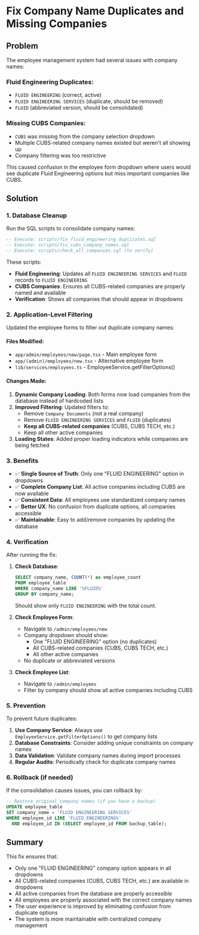 # Fix Company Name Duplicates and Missing Companies

## Problem
The employee management system had several issues with company names:

### Fluid Engineering Duplicates:
- `FLUID ENGINEERING` (correct, active)
- `FLUID ENGINEERING SERVICES` (duplicate, should be removed)
- `FLUID` (abbreviated version, should be consolidated)

### Missing CUBS Companies:
- `CUBS` was missing from the company selection dropdown
- Multiple CUBS-related company names existed but weren't all showing up
- Company filtering was too restrictive

This caused confusion in the employee form dropdown where users would see duplicate Fluid Engineering options but miss important companies like CUBS.

## Solution

### 1. Database Cleanup
Run the SQL scripts to consolidate company names:

```sql
-- Execute: scripts/fix_fluid_engineering_duplicates.sql
-- Execute: scripts/fix_cubs_company_names.sql
-- Execute: scripts/check_all_companies.sql (to verify)
```

These scripts:
- **Fluid Engineering**: Updates all `FLUID ENGINEERING SERVICES` and `FLUID` records to `FLUID ENGINEERING`
- **CUBS Companies**: Ensures all CUBS-related companies are properly named and available
- **Verification**: Shows all companies that should appear in dropdowns

### 2. Application-Level Filtering
Updated the employee forms to filter out duplicate company names:

#### Files Modified:
- `app/admin/employees/new/page.tsx` - Main employee form
- `app/(admin)/employees/new.tsx` - Alternative employee form
- `lib/services/employees.ts` - EmployeeService.getFilterOptions()

#### Changes Made:
1. **Dynamic Company Loading**: Both forms now load companies from the database instead of hardcoded lists
2. **Improved Filtering**: Updated filters to:
   - Remove `Company Documents` (not a real company)
   - Remove `FLUID ENGINEERING SERVICES` and `FLUID` (duplicates)
   - **Keep all CUBS-related companies** (CUBS, CUBS TECH, etc.)
   - Keep all other active companies
3. **Loading States**: Added proper loading indicators while companies are being fetched

### 3. Benefits
- ✅ **Single Source of Truth**: Only one "FLUID ENGINEERING" option in dropdowns
- ✅ **Complete Company List**: All active companies including CUBS are now available
- ✅ **Consistent Data**: All employees use standardized company names
- ✅ **Better UX**: No confusion from duplicate options, all companies accessible
- ✅ **Maintainable**: Easy to add/remove companies by updating the database

### 4. Verification
After running the fix:

1. **Check Database**:
   ```sql
   SELECT company_name, COUNT(*) as employee_count
   FROM employee_table 
   WHERE company_name LIKE '%FLUID%'
   GROUP BY company_name;
   ```
   Should show only `FLUID ENGINEERING` with the total count.

2. **Check Employee Form**:
   - Navigate to `/admin/employees/new`
   - Company dropdown should show:
     - One "FLUID ENGINEERING" option (no duplicates)
     - All CUBS-related companies (CUBS, CUBS TECH, etc.)
     - All other active companies
   - No duplicate or abbreviated versions

3. **Check Employee List**:
   - Navigate to `/admin/employees`
   - Filter by company should show all active companies including CUBS

### 5. Prevention
To prevent future duplicates:

1. **Use Company Service**: Always use `EmployeeService.getFilterOptions()` to get company lists
2. **Database Constraints**: Consider adding unique constraints on company names
3. **Data Validation**: Validate company names during import processes
4. **Regular Audits**: Periodically check for duplicate company names

### 6. Rollback (if needed)
If the consolidation causes issues, you can rollback by:

```sql
-- Restore original company names (if you have a backup)
UPDATE employee_table 
SET company_name = 'FLUID ENGINEERING SERVICES'
WHERE employee_id LIKE 'FLUID_ENGINEERING%' 
  AND employee_id IN (SELECT employee_id FROM backup_table);
```

## Summary
This fix ensures that:
- Only one "FLUID ENGINEERING" company option appears in all dropdowns
- All CUBS-related companies (CUBS, CUBS TECH, etc.) are available in dropdowns
- All active companies from the database are properly accessible
- All employees are properly associated with the correct company names
- The user experience is improved by eliminating confusion from duplicate options
- The system is more maintainable with centralized company management
